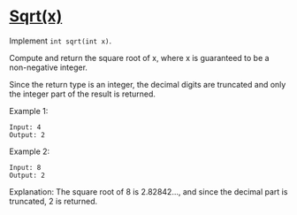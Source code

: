 [Sqrt(x)](https://leetcode.com/problems/sqrtx/)
=========
Implement `int sqrt(int x)`.

Compute and return the square root of x, where x is guaranteed
to be a non-negative integer.

Since the return type is an integer, the decimal digits are
truncated and only the integer part of the result is returned.

Example 1:
```
Input: 4
Output: 2
```

Example 2:
```
Input: 8
Output: 2
```
Explanation: The square root of 8 is 2.82842..., and since
the decimal part is truncated, 2 is returned.
